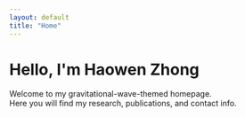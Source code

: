 ```yaml
---
layout: default
title: "Home"
---
```


# Hello, I'm Haowen Zhong

Welcome to my gravitational-wave-themed homepage.  
Here you will find my research, publications, and contact info.
